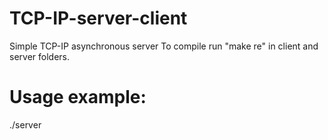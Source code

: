 # TCP-IP-server-client
Simple TCP-IP asynchronous server
To compile run "make re" in client and server folders.
# Usage example:
./server <host> <port>
